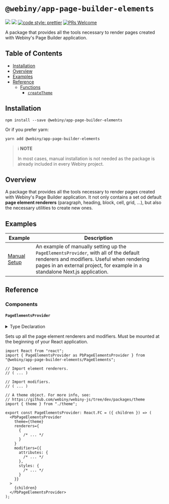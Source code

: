 # `@webiny/app-page-builder-elements`

[![](https://img.shields.io/npm/dw/@webiny/app-page-builder-elements.svg)](https://www.npmjs.com/package/@webiny/app-page-builder-elements)
[![](https://img.shields.io/npm/v/@webiny/app-page-builder-elements.svg)](https://www.npmjs.com/package/@webiny/app-page-builder-elements)
[![code style: prettier](https://img.shields.io/badge/code_style-prettier-ff69b4.svg?style=flat-square)](https://github.com/prettier/prettier)
[![PRs Welcome](https://img.shields.io/badge/PRs-welcome-brightgreen.svg?style=flat-square)](http://makeapullrequest.com)

A package that provides all the tools necessary to render pages created with Webiny's Page Builder application.

## Table of Contents

- [Installation](#installation)
- [Overview](#overview)
- [Examples](#examples)
- [Reference](#reference)
  - [Functions](#functions)
    - [`createTheme`](#createTheme)

## Installation

```
npm install --save @webiny/app-page-builder-elements
```

Or if you prefer yarn:

```
yarn add @webiny/app-page-builder-elements
```

> ℹ️ **NOTE**
>
> In most cases, manual installation is not needed as the package is already included in every Webiny project.

## Overview

A package that provides all the tools necessary to render pages created with Webiny's Page Builder application. It
not only contains a set od default **page element renderers** (paragraph, heading, block,
cell, grid, ...), but also the necessary utilities to create new ones.

## Examples

| Example                                        | Description                                                                                                                                                                                                         |
| ---------------------------------------------- | ------------------------------------------------------------------------------------------------------------------------------------------------------------------------------------------------------------------- |
| [Manual Setup](./docs/examples/manualSetup.md) | An example of manually setting up the `PageElementsProvider`, with all of the default renderers and modifiers. Useful when rendering pages in an external project, for example in a standalone Next.js application. |

## Reference

### Components

#### `PageElementsProvider`

<details>
<summary>Type Declaration</summary>
<p>

```ts
export declare const PageElementsProvider: React.FC<PageElementsProviderProps>;
```

</p>
</details>

Sets up all the page element renderers and modifiers. Must be mounted at the beginning of your React application.

```tsx
import React from "react";
import { PageElementsProvider as PbPageElementsProvider } from "@webiny/app-page-builder-elements/PageElements";

// Import element renderers.
// ( ... )

// Import modifiers.
// ( ... )

// A theme object. For more info, see:
// https://github.com/webiny/webiny-js/tree/dev/packages/theme
import { theme } from "./theme";

export const PageElementsProvider: React.FC = ({ children }) => (
  <PbPageElementsProvider
    theme={theme}
    renderers={
      {
        /* ... */
      }
    }
    modifiers={{
      attributes: {
        /* ... */
      },
      styles: {
        /* ... */
      }
    }}
  >
    {children}
  </PbPageElementsProvider>
);
```
